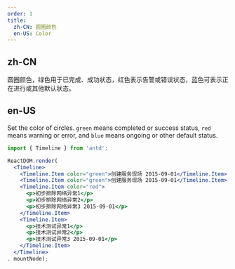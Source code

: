 ```yaml
---
order: 1
title: 
  zh-CN: 圆圈颜色
  en-US: Color
---
```


## zh-CN

圆圈颜色，绿色用于已完成、成功状态，红色表示告警或错误状态，蓝色可表示正在进行或其他默认状态。

## en-US 

Set the color of circles. `green` means completed or success status, `red` means warning or error, and `blue` means ongoing or other default status.

````jsx
import { Timeline } from 'antd';

ReactDOM.render(
  <Timeline>
    <Timeline.Item color="green">创建服务现场 2015-09-01</Timeline.Item>
    <Timeline.Item color="green">创建服务现场 2015-09-01</Timeline.Item>
    <Timeline.Item color="red">
      <p>初步排除网络异常1</p>
      <p>初步排除网络异常2</p>
      <p>初步排除网络异常3 2015-09-01</p>
    </Timeline.Item>
    <Timeline.Item>
      <p>技术测试异常1</p>
      <p>技术测试异常2</p>
      <p>技术测试异常3 2015-09-01</p>
    </Timeline.Item>
  </Timeline>
, mountNode);
````
